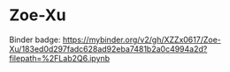 # Zoe-Xu

Binder badge: https://mybinder.org/v2/gh/XZZx0617/Zoe-Xu/183ed0d297fadc628ad92eba7481b2a0c4994a2d?filepath=%2FLab2Q6.ipynb
